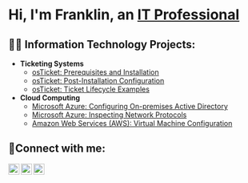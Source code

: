 <h1>Hi, I'm Franklin, an <a href="https://www.linkedin.com/in/franklin-linniman/">IT Professional</a></h1>

<h2>👨‍💻 Information Technology Projects:</h2>

- <b>Ticketing Systems</b>
  - [osTicket: Prerequisites and Installation](https://github.com/FranklinLinniman/osticket-prereqs)
  - [osTicket: Post-Installation Configuration](https://github.com/FranklinLinniman/post-install-config)
  - [osTicket: Ticket Lifecycle Examples](https://github.com/FranklinLinniman/ticket-lifecycle)
- <b>Cloud Computing</b>
  - [Microsoft Azure: Configuring On-premises Active Directory](https://github.com/FranklinLinniman/configure-ad)
  - [Microsoft Azure: Inspecting Network Protocols](https://github.com/FranklinLinniman/azure-network-protocols)
  - [Amazon Web Services (AWS): Virtual Machine Configuration](https://github.com/FranklinLinniman/vm-config)

<h2>🤳Connect with me:</h2>

[<img align="left" alt="Josh | Twitter" width="22px" src="https://cdn.jsdelivr.net/npm/simple-icons@v3/icons/twitter.svg" />][twitter]
[<img align="left" alt="Josh | LinkedIn" width="22px" src="https://cdn.jsdelivr.net/npm/simple-icons@v3/icons/linkedin.svg" />][linkedin]
[<img align="left" alt="Josh | Instagram" width="22px" src="https://cdn.jsdelivr.net/npm/simple-icons@v3/icons/instagram.svg" />][instagram]

[twitter]: https://twitter.com/FranklinL0196
[instagram]: https://www.instagram.com/franklin_linniman/
[linkedin]: https://www.linkedin.com/in/franklin-linniman/
